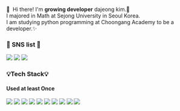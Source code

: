 <p>
  👋&nbsp; Hi there! I'm <b>growing developer</b> dajeong kim.🌷 <br/>
  I majored in Math at Sejong University in Seoul Korea. <br/>
  I am studying python programming at Choongang Academy to be a developer.✨  <br/>
</p>

### 💌 SNS list 💌
<p>
  <a href="https://m.blog.naver.com/1541kdj4" target="_blank"><img src="https://img.shields.io/badge/Blog-80E12A?style=flat-square&logo=GitHub%20Sponsors&logoColor=white"/></a>
    <a href="http://www.instagram.com/daduung" target="_blank"><img src="https://img.shields.io/badge/instagram-FF5675?style=flat-square&logo=Gmail&logoColor=white"/></a>   
  <a href="mailto:dajeong27@gmail.com" target="_blank"><img src="https://img.shields.io/badge/dajeong27@gmail.com-EA4335?style=flat-square&logo=Gmail&logoColor=white"/></a>  
</p>

### 💡Tech Stack💡
#### Used at least Once
<p>
  <img src="https://img.shields.io/badge/Python-46649B?style=flat-square&logo=Python&logoColor=white"/>
  <img src="https://img.shields.io/badge/Java-B9062F?style=flat-square&logo=Java&logoColor=black"/>
  <img src="https://img.shields.io/badge/C-52E4DC?style=flat-square&logo=C&logoColor=black"/>
  <img src="https://img.shields.io/badge/R-0064FF?style=flat-square&logo=R&logoColor=white"/>
  <img src="https://img.shields.io/badge/MySQL-FFA500?style=flat-square&logo=MySQL&logoColor=white"/>
  <img src="https://img.shields.io/badge/jango-006400?style=flat-square&logo=Django&logoColor=white"/>
  <img src="https://img.shields.io/badge/Linux-000000?style=flat-square&logo=Linux&logoColor=white"/> 
  <img src="https://img.shields.io/badge/PowerBI-FFD232?style=flat-square&logo=PowerBI&logoColor=white"/>
  <img src="https://img.shields.io/badge/Pytorch-DB631F?style=flat-square&logo=pytorch&logoColor=white"/>
  <img src="https://img.shields.io/badge/HTML-FF7DB4?style=flat-square&logo=HTML&logoColor=white"/>
</p>

